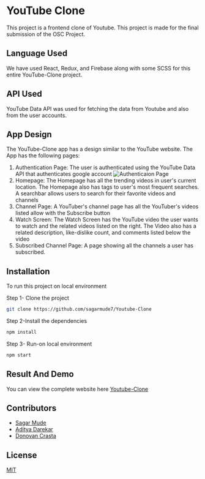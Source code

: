 # YouTube Clone
This project is a frontend clone of Youtube. 
This project is made for the final submission of the OSC Project.

## Language Used
We have used React, Redux, and Firebase along with some SCSS for this entire YouTube-Clone project. 

## API Used
YouTube Data API was used for fetching the data from Youtube and also from the user accounts.

## App Design
The YouTube-Clone app has a design similar to the YouTube website. 
The App has the following pages:
1. Authentication Page: The user is authenticated using the YouTube Data API that authenticates google account
   ![Authenticaion Page](https://github.com/sagarmude7/Youtube-Clone/blob/main/src/sample%20images/authentication.JPG)
3. Homepage: The Homepage has all the trending videos in user's current location. The Homepage also has tags to user's most frequent searches. A searchbar allows users to search for their favorite videos and channels
4. Channel Page: A YouTuber's channel page has all the YouTuber's videos listed allow with the Subscribe button
5. Watch Screen: The Watch Screen has the YouTube video the user wants to watch and the related videos listed on the right. The Video also has a related description, like-dislike count, and comments listed below the video
6. Subscribed Channel Page: A page showing all the channels a user has subscribed.

## Installation

To run this project on local environment

Step 1- Clone the project
```bash
git clone https://github.com/sagarmude7/Youtube-Clone
```
Step 2-Install the dependencies
```bash
npm install
```
Step 3- Run-on local environment
```bash
npm start
```


## Result And Demo
You can view the complete website here [Youtube-Clone](https://osc-project-sadtube.web.app)

## Contributors
* [Sagar Mude](https://github.com/sagarmude7)
* [Aditya Darekar](https://github.com/Adi1505-macintosh)
* [Donovan Crasta](https://github.com/Donovan-Crasta)

## License
[MIT](https://github.com/sagarmude7/Youtube-Clone/blob/main/LICENSE)




